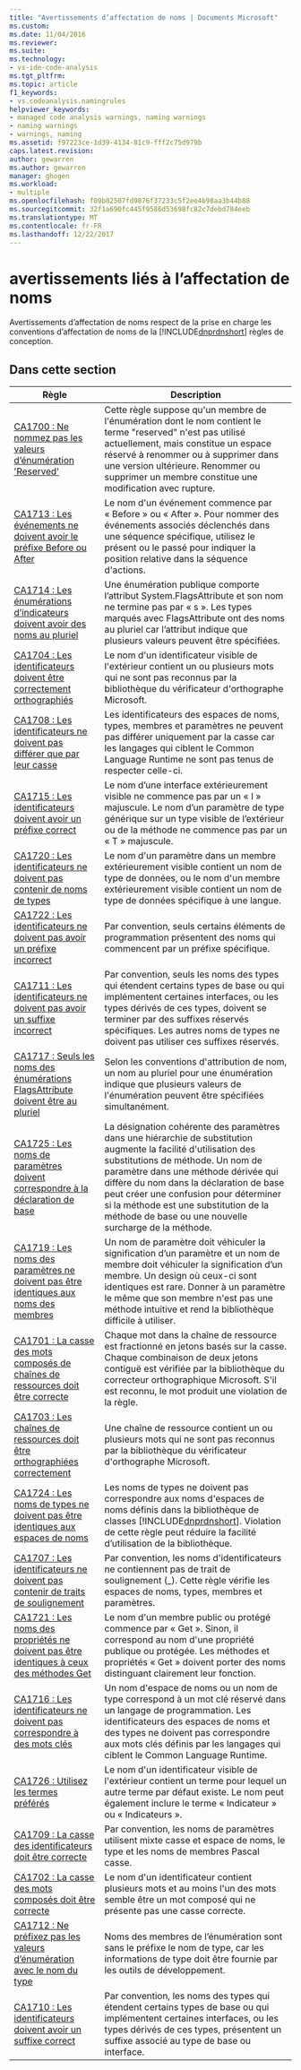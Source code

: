 ```yaml
---
title: "Avertissements d’affectation de noms | Documents Microsoft"
ms.custom: 
ms.date: 11/04/2016
ms.reviewer: 
ms.suite: 
ms.technology:
- vs-ide-code-analysis
ms.tgt_pltfrm: 
ms.topic: article
f1_keywords:
- vs.codeanalysis.namingrules
helpviewer_keywords:
- managed code analysis warnings, naming warnings
- naming warnings
- warnings, naming
ms.assetid: f97223ce-1d39-4134-81c9-fff2c75d979b
caps.latest.revision: 
author: gewarren
ms.author: gewarren
manager: ghogen
ms.workload:
- multiple
ms.openlocfilehash: f09b82507fd9876f37233c5f2ee4b98aa3b44b88
ms.sourcegitcommit: 32f1a690fc445f9586d53698fc82c7debd784eeb
ms.translationtype: MT
ms.contentlocale: fr-FR
ms.lasthandoff: 12/22/2017
---
```

# <a name="naming-warnings"></a>avertissements liés à l’affectation de noms
Avertissements d’affectation de noms respect de la prise en charge les conventions d’affectation de noms de la [!INCLUDE[dnprdnshort](../code-quality/includes/dnprdnshort_md.md)] règles de conception.  
  
## <a name="in-this-section"></a>Dans cette section  
  
|Règle|Description|  
|----------|-----------------|  
|[CA1700 : Ne nommez pas les valeurs d’énumération 'Reserved'](../code-quality/ca1700-do-not-name-enum-values-reserved.md)|Cette règle suppose qu'un membre de l'énumération dont le nom contient le terme "reserved" n'est pas utilisé actuellement, mais constitue un espace réservé à renommer ou à supprimer dans une version ultérieure. Renommer ou supprimer un membre constitue une modification avec rupture.|  
|[CA1713 : Les événements ne doivent avoir le préfixe Before ou After](../code-quality/ca1713-events-should-not-have-before-or-after-prefix.md)|Le nom d'un événement commence par « Before » ou « After ». Pour nommer des événements associés déclenchés dans une séquence spécifique, utilisez le présent ou le passé pour indiquer la position relative dans la séquence d'actions.|  
|[CA1714 : Les énumérations d’indicateurs doivent avoir des noms au pluriel](../code-quality/ca1714-flags-enums-should-have-plural-names.md)|Une énumération publique comporte l’attribut System.FlagsAttribute et son nom ne termine pas par « s ». Les types marqués avec FlagsAttribute ont des noms au pluriel car l’attribut indique que plusieurs valeurs peuvent être spécifiées.|  
|[CA1704 : Les identificateurs doivent être correctement orthographiés](../code-quality/ca1704-identifiers-should-be-spelled-correctly.md)|Le nom d'un identificateur visible de l'extérieur contient un ou plusieurs mots qui ne sont pas reconnus par la bibliothèque du vérificateur d'orthographe Microsoft.|  
|[CA1708 : Les identificateurs ne doivent pas différer que par leur casse](../code-quality/ca1708-identifiers-should-differ-by-more-than-case.md)|Les identificateurs des espaces de noms, types, membres et paramètres ne peuvent pas différer uniquement par la casse car les langages qui ciblent le Common Language Runtime ne sont pas tenus de respecter celle-ci.|  
|[CA1715 : Les identificateurs doivent avoir un préfixe correct](../code-quality/ca1715-identifiers-should-have-correct-prefix.md)|Le nom d’une interface extérieurement visible ne commence pas par un « I » majuscule.  Le nom d’un paramètre de type générique sur un type visible de l’extérieur ou de la méthode ne commence pas par un « T » majuscule.|  
|[CA1720 : Les identificateurs ne doivent pas contenir de noms de types](../code-quality/ca1720-identifiers-should-not-contain-type-names.md)|Le nom d'un paramètre dans un membre extérieurement visible contient un nom de type de données, ou le nom d'un membre extérieurement visible contient un nom de type de données spécifique à une langue.|  
|[CA1722 : Les identificateurs ne doivent pas avoir un préfixe incorrect](../code-quality/ca1722-identifiers-should-not-have-incorrect-prefix.md)|Par convention, seuls certains éléments de programmation présentent des noms qui commencent par un préfixe spécifique.|  
|[CA1711 : Les identificateurs ne doivent pas avoir un suffixe incorrect](../code-quality/ca1711-identifiers-should-not-have-incorrect-suffix.md)|Par convention, seuls les noms des types qui étendent certains types de base ou qui implémentent certaines interfaces, ou les types dérivés de ces types, doivent se terminer par des suffixes réservés spécifiques. Les autres noms de types ne doivent pas utiliser ces suffixes réservés.|  
|[CA1717 : Seuls les noms des énumérations FlagsAttribute doivent être au pluriel](../code-quality/ca1717-only-flagsattribute-enums-should-have-plural-names.md)|Selon les conventions d'attribution de nom, un nom au pluriel pour une énumération indique que plusieurs valeurs de l'énumération peuvent être spécifiées simultanément.|  
|[CA1725 : Les noms de paramètres doivent correspondre à la déclaration de base](../code-quality/ca1725-parameter-names-should-match-base-declaration.md)|La désignation cohérente des paramètres dans une hiérarchie de substitution augmente la facilité d'utilisation des substitutions de méthode. Un nom de paramètre dans une méthode dérivée qui diffère du nom dans la déclaration de base peut créer une confusion pour déterminer si la méthode est une substitution de la méthode de base ou une nouvelle surcharge de la méthode.|  
|[CA1719 : Les noms des paramètres ne doivent pas être identiques aux noms des membres](../code-quality/ca1719-parameter-names-should-not-match-member-names.md)|Un nom de paramètre doit véhiculer la signification d’un paramètre et un nom de membre doit véhiculer la signification d’un membre. Un design où ceux-ci sont identiques est rare. Donner à un paramètre le même que son membre n'est pas une méthode intuitive et rend la bibliothèque difficile à utiliser.|  
|[CA1701 : La casse des mots composés de chaînes de ressources doit être correcte](../code-quality/ca1701-resource-string-compound-words-should-be-cased-correctly.md)|Chaque mot dans la chaîne de ressource est fractionné en jetons basés sur la casse. Chaque combinaison de deux jetons contiguë est vérifiée par la bibliothèque du correcteur orthographique Microsoft. S'il est reconnu, le mot produit une violation de la règle.|  
|[CA1703 : Les chaînes de ressources doit être orthographiées correctement](../code-quality/ca1703-resource-strings-should-be-spelled-correctly.md)|Une chaîne de ressource contient un ou plusieurs mots qui ne sont pas reconnus par la bibliothèque du vérificateur d'orthographe Microsoft.|  
|[CA1724 : Les noms de types ne doivent pas être identiques aux espaces de noms](../code-quality/ca1724-type-names-should-not-match-namespaces.md)|Les noms de types ne doivent pas correspondre aux noms d'espaces de noms définis dans la bibliothèque de classes [!INCLUDE[dnprdnshort](../code-quality/includes/dnprdnshort_md.md)]. Violation de cette règle peut réduire la facilité d’utilisation de la bibliothèque.|  
|[CA1707 : Les identificateurs ne doivent pas contenir de traits de soulignement](../code-quality/ca1707-identifiers-should-not-contain-underscores.md)|Par convention, les noms d'identificateurs ne contiennent pas de trait de soulignement (_). Cette règle vérifie les espaces de noms, types, membres et paramètres.|  
|[CA1721 : Les noms des propriétés ne doivent pas être identiques à ceux des méthodes Get](../code-quality/ca1721-property-names-should-not-match-get-methods.md)|Le nom d'un membre public ou protégé commence par « Get ». Sinon, il correspond au nom d'une propriété publique ou protégée. Les méthodes et propriétés « Get » doivent porter des noms distinguant clairement leur fonction.|  
|[CA1716 : Les identificateurs ne doivent pas correspondre à des mots clés](../code-quality/ca1716-identifiers-should-not-match-keywords.md)|Un nom d'espace de noms ou un nom de type correspond à un mot clé réservé dans un langage de programmation. Les identificateurs des espaces de noms et des types ne doivent pas correspondre aux mots clés définis par les langages qui ciblent le Common Language Runtime.|  
|[CA1726 : Utilisez les termes préférés](../code-quality/ca1726-use-preferred-terms.md)|Le nom d'un identificateur visible de l'extérieur contient un terme pour lequel un autre terme par défaut existe. Le nom peut également inclure le terme « Indicateur » ou « Indicateurs ».|  
|[CA1709 : La casse des identificateurs doit être correcte](../code-quality/ca1709-identifiers-should-be-cased-correctly.md)|Par convention, les noms de paramètres utilisent mixte casse et espace de noms, le type et les noms de membres Pascal casse.|  
|[CA1702 : La casse des mots composés doit être correcte](../code-quality/ca1702-compound-words-should-be-cased-correctly.md)|Le nom d'un identificateur contient plusieurs mots et au moins l'un des mots semble être un mot composé qui ne présente pas une casse correcte.|  
|[CA1712 : Ne préfixez pas les valeurs d’énumération avec le nom du type](../code-quality/ca1712-do-not-prefix-enum-values-with-type-name.md)|Noms des membres de l’énumération sont sans le préfixe le nom de type, car les informations de type doit être fournie par les outils de développement.|  
|[CA1710 : Les identificateurs doivent avoir un suffixe correct](../code-quality/ca1710-identifiers-should-have-correct-suffix.md)|Par convention, les noms des types qui étendent certains types de base ou qui implémentent certaines interfaces, ou les types dérivés de ces types, présentent un suffixe associé au type de base ou interface.|